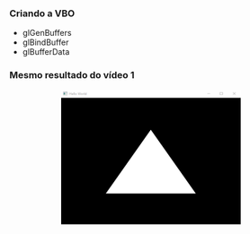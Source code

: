 ### Criando a VBO
- glGenBuffers
- glBindBuffer
- glBufferData


### Mesmo resultado do vídeo 1

<p align="center">
  <img width="320" height="240" src="modern01.png">
</p>
